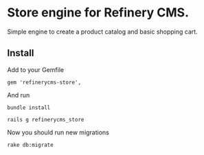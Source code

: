 # Store engine for Refinery CMS.

Simple engine to create a product catalog and basic shopping cart.

## Install

Add to your Gemfile

    gem 'refinerycms-store',

And run

    bundle install
    
    rails g refinerycms_store

Now you should run new migrations

    rake db:migrate
